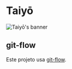 # Taiyō

![Taiyō's banner](https://cdn.taiyo.moe/assets/banner-red.png)

## git-flow

Este projeto usa [git-flow](https://git-flow.readthedocs.io/en/latest/presentation.html).
